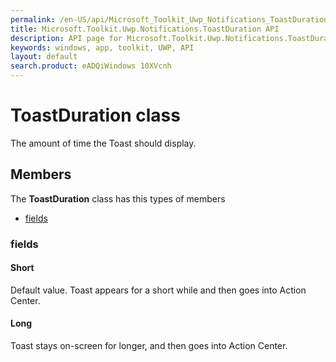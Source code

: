 ```yaml
---
permalink: /en-US/api/Microsoft_Toolkit_Uwp_Notifications_ToastDuration.htm
title: Microsoft.Toolkit.Uwp.Notifications.ToastDuration API 
description: API page for Microsoft.Toolkit.Uwp.Notifications.ToastDuration
keywords: windows, app, toolkit, UWP, API
layout: default
search.product: eADQiWindows 10XVcnh
---
```



# ToastDuration class

The amount of time the Toast should display.

## Members

The **ToastDuration** class has this types of members

* [fields](#fields)

### fields

#### Short

Default value. Toast appears for a short while and then goes into Action Center.

#### Long

Toast stays on-screen for longer, and then goes into Action Center.
